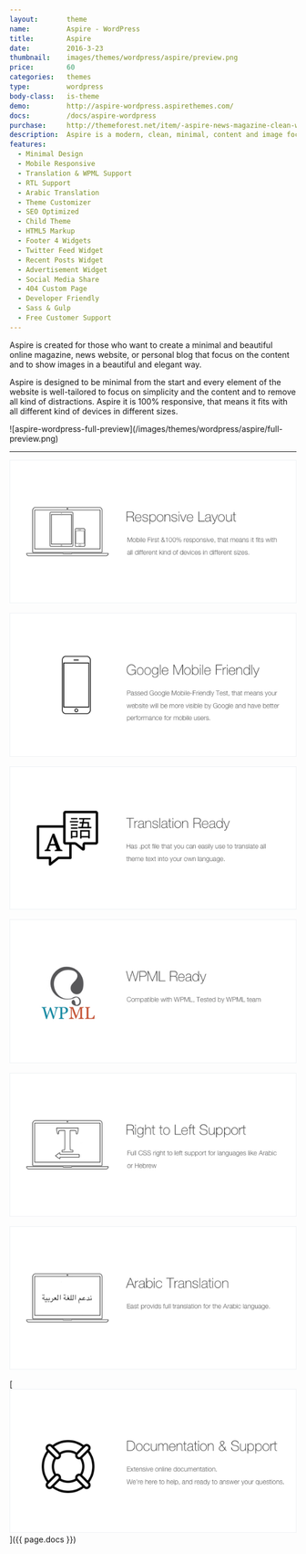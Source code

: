 ```yaml
---
layout:       theme
name:         Aspire - WordPress
title:        Aspire
date:         2016-3-23
thumbnail:    images/themes/wordpress/aspire/preview.png
price:        60
categories:   themes
type:         wordpress
body-class:   is-theme
demo:         http://aspire-wordpress.aspirethemes.com/
docs:         /docs/aspire-wordpress
purchase:     http://themeforest.net/item/-aspire-news-magazine-clean-wordpress-theme/15086977?ref=aspirethemes
description:  Aspire is a modern, clean, minimal, content and image focus theme for WordPress.
features:
  - Minimal Design
  - Mobile Responsive
  - Translation & WPML Support
  - RTL Support
  - Arabic Translation
  - Theme Customizer
  - SEO Optimized
  - Child Theme
  - HTML5 Markup
  - Footer 4 Widgets
  - Twitter Feed Widget
  - Recent Posts Widget
  - Advertisement Widget
  - Social Media Share
  - 404 Custom Page
  - Developer Friendly
  - Sass & Gulp
  - Free Customer Support
---
```


Aspire is created for those who want to create a minimal and beautiful online magazine, news website, or personal blog that focus on the content and to show images in a beautiful and elegant way.

Aspire is designed to be minimal from the start and every element of the website is well-tailored to focus on simplicity and the content and to remove all kind of distractions. Aspire it is 100% responsive, that means it fits with all different kind of devices in different sizes.

<div class="darker-bg-image-wrap" markdown='1'>
  ![aspire-wordpress-full-preview](/images/themes/wordpress/aspire/full-preview.png)
</div>

---

![responsive](/images/themes/wordpress/shared/responsive.png)

![mobile-friendly](/images/themes/wordpress/shared/mobile-friendly.png)

![translation](/images/themes/wordpress/shared/translation.png)

![wpml-ready](/images/themes/wordpress/shared/wpml-ready.jpg)

![rtl](/images/themes/wordpress/shared/rtl.png)

![arabic-translation](/images/themes/wordpress/shared/arabic-translation.png)

[![support-docs](/images/themes/wordpress/shared/support-docs.png)]({{ page.docs }})
